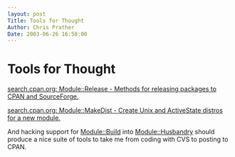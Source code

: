 ```yaml
---
layout: post
Title: Tools for Thought  
Author: Chris Prather
Date: 2003-06-26 16:58:00
---
```


# Tools for Thought
<a title="search.cpan.org: Module::Release - Methods for releasing packages to CPAN and SourceForge." href="http://search.cpan.org/author/PETDANCE/release-0.23/lib/Module/Release.pm">search.cpan.org: Module::Release - Methods for releasing packages to CPAN and SourceForge.</a>

<a title="search.cpan.org: Module::MakeDist - Create Unix and ActiveState distros for a new module." href="http://search.cpan.org/author/RSAVAGE/Module-MakeDist-1.05/MakeDist.pm">search.cpan.org: Module::MakeDist - Create Unix and ActiveState distros for a new module.</a>

And hacking support for <a href="http://search.cpan.org/author/KWILLIAMS/Module-Build-0.18_02/">Module::Build</a> into <a href="http://search.cpan.org/author/RBS/Module-Husbandry-0.002/">Module::Husbandry</a> should produce a nice suite of tools to take me from coding with CVS to posting to CPAN.




